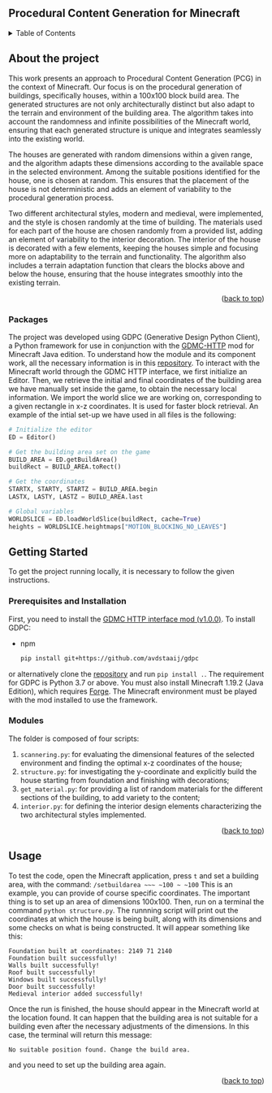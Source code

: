 ## Procedural Content Generation for Minecraft

<!-- TABLE OF CONTENTS -->
<details>
  <summary>Table of Contents</summary>
  <ol>
    <li>
      <a href="#about-the-project">About The Project</a>
      <ul>
        <li><a href="#packages">Packages</a></li>
      </ul>
    </li>
    <li>
      <a href="#getting-started">Getting Started</a>
      <ul>
        <li><a href="#prerequisites-and-installation">Prerequisites and Installation</a></li>
        <li><a href="#modules">Modules</a></li>
      </ul>
    </li>
    <li><a href="#usage">Usage</a></li>
  </ol>
</details>



<!-- ABOUT THE PROJECT -->
## About the project
This work presents an approach to Procedural Content Generation (PCG) in the context of Minecraft. Our focus is on the procedural generation of buildings, specifically houses, within a 100x100 block
build area. The generated structures are not only architecturally distinct but also adapt to the terrain and environment of the building area. The algorithm takes into account the randomness and infinite possibilities of the Minecraft world, ensuring that each generated structure is unique and integrates seamlessly into the existing world.

The houses are generated with random dimensions within a given range, and the algorithm adapts these dimensions according to the available space in the selected environment. 
Among the suitable positions identified for the house, one is chosen at random. 
This ensures that the placement of the house is not deterministic and adds an element of variability to the procedural generation process.

Two different architectural styles, modern and medieval, were implemented, and the style is chosen randomly at the time of building. 
The materials used for each part of the house are chosen randomly from a provided list, adding an element of variability to the interior decoration.
The interior of the house is decorated with a few elements, keeping the houses simple and focusing more on adaptability to the terrain and functionality. 
The algorithm also includes a terrain adaptation function that clears the blocks above and below the house, ensuring that the house integrates smoothly into the existing terrain.


<p align="right">(<a href="#readme-top">back to top</a>)</p>



### Packages
The project was developed using GDPC (Generative Design Python Client), a Python framework for use in conjunction with the [GDMC-HTTP](https://github.com/Niels-NTG/gdmc_http_interface) mod for Minecraft Java edition. To understand how the module and its component work, all the necessary information is in this [repository](https://github.com/avdstaaij/gdpc).
To interact with the Minecraft world through the GDMC HTTP interface, we first initialize an Editor. Then, we retrieve the initial and final coordinates of the building area we have manually
set inside the game, to obtain the necessary local information. We import the world slice we are working on, corresponding to a given rectangle in x-z coordinates. It is used for faster block retrieval.
An example of the intial set-up we have used in all files is the following: 
```python
# Initialize the editor
ED = Editor()

# Get the building area set on the game
BUILD_AREA = ED.getBuildArea()
buildRect = BUILD_AREA.toRect()

# Get the coordinates
STARTX, STARTY, STARTZ = BUILD_AREA.begin
LASTX, LASTY, LASTZ = BUILD_AREA.last

# Global variables
WORLDSLICE = ED.loadWorldSlice(buildRect, cache=True)
heights = WORLDSLICE.heightmaps["MOTION_BLOCKING_NO_LEAVES"]
```


<!-- GETTING STARTED -->
## Getting Started

To get the project running locally, it is necessary to follow the given instructions.

### Prerequisites and Installation
First, you need to install the [GDMC HTTP interface mod (v1.0.0)](https://github.com/Niels-NTG/gdmc_http_interface/releases/tag/v1.0.0). 
To install GDPC:
* npm
  ```sh
  pip install git+https://github.com/avdstaaij/gdpc 
  ```
or alternatively clone the [repository](https://github.com/avdstaaij/gdpc) and run `pip install .`.
The requirement for GDPC is Python 3.7 or above.
You must also install Minecraft 1.19.2 (Java Edition), which requires [Forge](https://files.minecraftforge.net/net/minecraftforge/forge/index_1.19.2.html). The Minecraft environment must be played with the mod installed to use the framework.

### Modules

The folder is composed of four scripts:

1. `scannering.py`: for evaluating the dimensional features of the selected environment and finding the optimal x-z coordinates of the house;
2. `structure.py`: for investigating the y-coordinate and explicitly build the house starting from foundation and finishing with decorations;
3. `get_material.py`: for providing a list of random materials for the different sections of the building, to add variety to the content;
4. `interior.py`: for defining the interior design elements characterizing the two architectural styles implemented.

<p align="right">(<a href="#readme-top">back to top</a>)</p>



<!-- USAGE EXAMPLES -->
## Usage
To test the code, open the Minecraft application, press `t` and set a building area, with the command:
`/setbuildarea ~~~ ~100 ~ ~100` 
This is an example, you can provide of course specific coordinates. The important thing is to set up an area of dimensions 100x100.
Then, run on a terminal the command `python structure.py`. The runnning script will print out the coordinates at which the house is being built, along with its dimensions and some checks on what is being constructed. It will appear something like this:
```
Foundation built at coordinates: 2149 71 2140
Foundation built successfully!
Walls built successfully!
Roof built successfully!
Windows built successfully!
Door built successfully!
Medieval interior added successfully!
```
Once the run is finished, the house should appear in the Minecraft world at the location found. It can happen that the building area is not suitable for a building even after the necessary adjustments of the dimensions. In this case, the terminal will return this message: 
```
No suitable position found. Change the build area.
```
and you need to set up the building area again.

<p align="right">(<a href="#readme-top">back to top</a>)</p>


